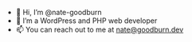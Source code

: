 - 👋 Hi, I’m @nate-goodburn
- 👀 I’m a WordPress and PHP web developer
- 📫 You can reach out to me at nate@goodburn.dev

<!---
nate-goodburn/nate-goodburn is a ✨ special ✨ repository because its `README.md` (this file) appears on your GitHub profile.
You can click the Preview link to take a look at your changes.
--->
